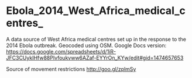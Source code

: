 Ebola_2014_West_Africa_medical_centres_
=======================================

A data source of West Africa medical centres set up in the response to the 2014 Ebola outbreak.
Geocoded using OSM.
Google Docs version: https://docs.google.com/spreadsheets/d/1iR-JFC3CUykIHfw88Plvfoukvww6AZaf-EYYrOn_KYw/edit#gid=1474657653

Source of movement restrictions
http://goo.gl/zplmSy

